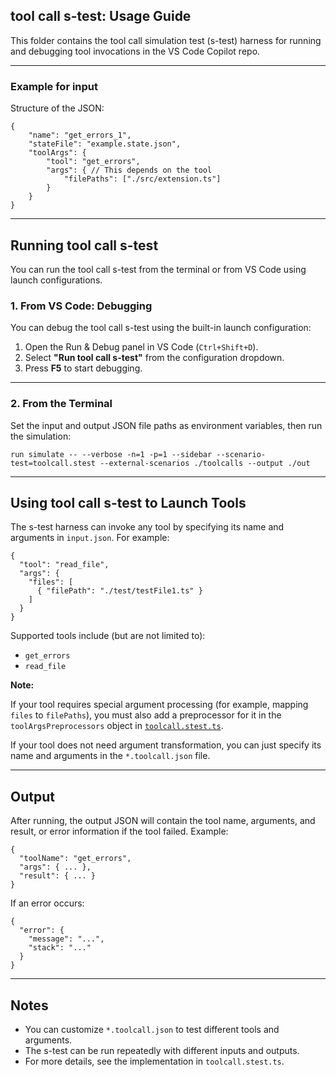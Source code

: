 ## tool call s-test: Usage Guide

This folder contains the tool call simulation test (s-test) harness for running and debugging tool invocations in the VS Code Copilot repo.

---

### Example for input

Structure of the JSON:
```jsonc
{
	"name": "get_errors_1",
	"stateFile": "example.state.json",
	"toolArgs": {
		"tool": "get_errors",
		"args": { // This depends on the tool
			"filePaths": ["./src/extension.ts"]
		}
	}
}
```

---

## Running tool call s-test

You can run the tool call s-test from the terminal or from VS Code using launch configurations.

### 1. From VS Code: Debugging

You can debug the tool call s-test using the built-in launch configuration:

1. Open the Run & Debug panel in VS Code (`Ctrl+Shift+D`).
2. Select **"Run tool call s-test"** from the configuration dropdown.
3. Press **F5** to start debugging.


---

### 2. From the Terminal

Set the input and output JSON file paths as environment variables, then run the simulation:

```
run simulate -- --verbose -n=1 -p=1 --sidebar --scenario-test=toolcall.stest --external-scenarios ./toolcalls --output ./out
```

---

## Using tool call s-test to Launch Tools

The s-test harness can invoke any tool by specifying its name and arguments in `input.json`. For example:

```jsonc
{
  "tool": "read_file",
  "args": {
    "files": [
      { "filePath": "./test/testFile1.ts" }
    ]
  }
}
```

Supported tools include (but are not limited to):

- `get_errors`
- `read_file`


**Note:**

If your tool requires special argument processing (for example, mapping `files` to `filePaths`), you must also add a preprocessor for it in the `toolArgsPreprocessors` object in [`toolcall.stest.ts`](./toolcall.stest.ts).

If your tool does not need argument transformation, you can just specify its name and arguments in the `*.toolcall.json` file.

---

## Output

After running, the output JSON will contain the tool name, arguments, and result, or error information if the tool failed. Example:

```jsonc
{
  "toolName": "get_errors",
  "args": { ... },
  "result": { ... }
}
```

If an error occurs:

```jsonc
{
  "error": {
    "message": "...",
    "stack": "..."
  }
}
```

---

## Notes

- You can customize `*.toolcall.json` to test different tools and arguments.
- The s-test can be run repeatedly with different inputs and outputs.
- For more details, see the implementation in `toolcall.stest.ts`.